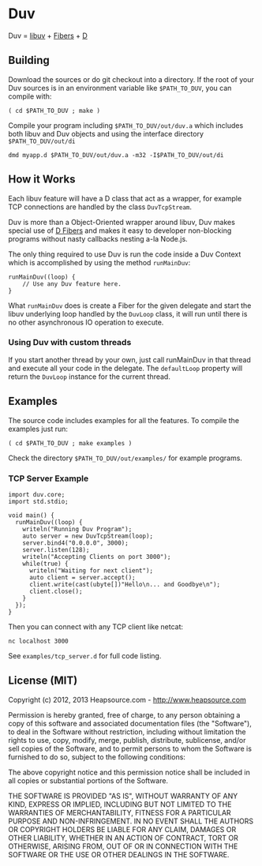 Duv
===

Duv = [libuv](https://github.com/joyent/libuv/) + [Fibers](http://dlang.org/phobos/core_thread.html#Fiber) + [D](http://dlang.org/)

## Building

Download the sources or do git checkout into a directory. If the root of your Duv sources is in an environment variable like `$PATH_TO_DUV`, you can compile with:

    ( cd $PATH_TO_DUV ; make )

Compile your program including `$PATH_TO_DUV/out/duv.a` which includes both libuv and Duv objects and using the interface directory `$PATH_TO_DUV/out/di`

    dmd myapp.d $PATH_TO_DUV/out/duv.a -m32 -I$PATH_TO_DUV/out/di

## How it Works

Each libuv feature will have a D class that act as a wrapper, for example TCP connections are handled by the class `DuvTcpStream`.

Duv is more than a Object-Oriented wrapper around libuv, Duv makes special use of [D Fibers](http://dlang.org/phobos/core_thread.html#Fiber) and makes it easy to developer non-blocking programs without nasty callbacks nesting a-la Node.js.

The only thing required to use Duv is run the code inside a Duv Context which is accomplished by using the method `runMainDuv`:

    runMainDuv((loop) {
	    // Use any Duv feature here.
    }

What `runMainDuv` does is create a Fiber for the given delegate and start the libuv underlying loop handled by the `DuvLoop` class, it will run until there is no other asynchronous IO operation to execute.

### Using Duv with custom threads

If you start another thread by your own, just call runMainDuv in that thread and execute all your code in the delegate. The `defaultLoop` property will return the `DuvLoop` instance for the current thread.

## Examples

The source code includes examples for all the features. To compile the examples just run:

    ( cd $PATH_TO_DUV ; make examples )

Check the directory `$PATH_TO_DUV/out/examples/` for example programs.

### TCP Server Example

    import duv.core;
    import std.stdio;

    void main() {
      runMainDuv((loop) {
        writeln("Running Duv Program");
        auto server = new DuvTcpStream(loop);
        server.bind4("0.0.0.0", 3000);
        server.listen(128);
        writeln("Accepting Clients on port 3000");
        while(true) {
          writeln("Waiting for next client");
          auto client = server.accept();
          client.write(cast(ubyte[])"Hello\n... and Goodbye\n");
          client.close();
        }
      });
    }

Then you can connect with any TCP client like netcat:

    nc localhost 3000

See `examples/tcp_server.d` for full code listing.

## License (MIT)

Copyright (c) 2012, 2013 Heapsource.com - http://www.heapsource.com

Permission is hereby granted, free of charge, to any person obtaining a copy of this software and associated documentation files (the "Software"), to deal in the Software without restriction, including without limitation the rights to use, copy, modify, merge, publish, distribute, sublicense, and/or sell copies of the Software, and to permit persons to whom the Software is furnished to do so, subject to the following conditions:

The above copyright notice and this permission notice shall be included in all copies or substantial portions of the Software.

THE SOFTWARE IS PROVIDED "AS IS", WITHOUT WARRANTY OF ANY KIND, EXPRESS OR IMPLIED, INCLUDING BUT NOT LIMITED TO THE WARRANTIES OF MERCHANTABILITY, FITNESS FOR A PARTICULAR PURPOSE AND NON-INFRINGEMENT. IN NO EVENT SHALL THE AUTHORS OR COPYRIGHT HOLDERS BE LIABLE FOR ANY CLAIM, DAMAGES OR OTHER LIABILITY, WHETHER IN AN ACTION OF CONTRACT, TORT OR OTHERWISE, ARISING FROM, OUT OF OR IN CONNECTION WITH THE SOFTWARE OR THE USE OR OTHER DEALINGS IN THE SOFTWARE.
